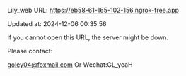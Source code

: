 Lily_web URL: https://eb58-61-165-102-156.ngrok-free.app

Updated at: 2024-12-06 00:35:56

If you cannot open this URL, the server might be down.

Please contact: 

goley04@foxmail.com Or Wechat:GL_yeaH